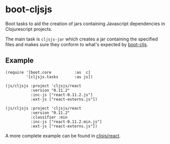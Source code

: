 # boot-cljsjs

Boot tasks to aid the creation of jars containing Javascript dependencies
in Clojurescript projects.

The main task is `cljsjs-jar` which creates a jar containing the specified
files and makes sure they conform to what's expected by [boot-cljs][boot-cljs].

## Example

    (require '[boot.core          :as  c]
             '[cljsjs.tasks       :as js])

    (js/cljsjs :project 'cljsjs/react
               :version "0.11.2"
               :inc-js ["react-0.11.2.js"]
               :ext-js ["react-externs.js"])

    (js/cljsjs :project 'cljsjs/react
               :version "0.11.2"
               :classifier :min
               :inc-js ["react-0.11.2.min.js"]
               :ext-js ["react-externs.js"])

A more complete example can be found in [cljsjs/react][cljsjs-react].

[boot-cljs]: https://github.com/adzerk/boot-cljs
[cljsjs-react]: https://github.com/cljsjs/react
